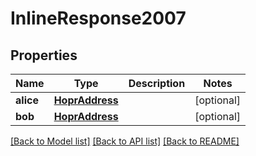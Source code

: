 # InlineResponse2007

## Properties
Name | Type | Description | Notes
------------ | ------------- | ------------- | -------------
**alice** | [**HoprAddress**](HoprAddress.md) |  | [optional] 
**bob** | [**HoprAddress**](HoprAddress.md) |  | [optional] 

[[Back to Model list]](../README.md#documentation-for-models) [[Back to API list]](../README.md#documentation-for-api-endpoints) [[Back to README]](../README.md)

